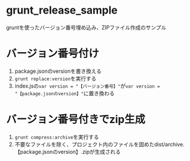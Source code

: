 grunt_release_sample
====================
gruntを使ったバージョン番号埋め込み、ZIPファイル作成のサンプル

# バージョン番号付け
1. package.jsonのversionを書き換える
2. `grunt replace:version`を実行する
3. index.jsの`var version = "【バージョン番号】"`が`var version = "【package.jsonのversion】"`に置き換わる

# バージョン番号付きでzip生成
1. `grunt compress:archive`を実行する
2. 不要なファイルを除く、プロジェクト内のファイルを固めたdist/archive.【package.jsonのversion】.zipが生成される
